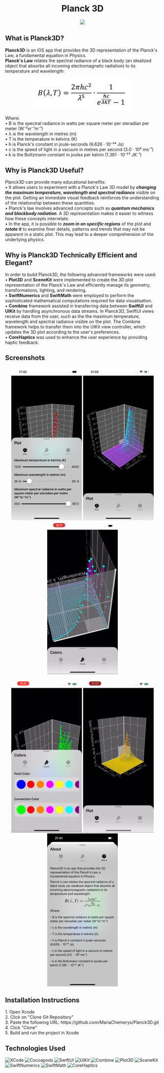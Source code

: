 <h1 align="center">Planck 3D</h1>
<p align="center">
<img src="https://github.com/MariaChemerys/Planck3D/blob/main/Planck3D%20GIF.gif?raw=true" width="230" height=auto/>
</p>
<h2>What is Planck3D?</h2>
<b>Planck3D</b> is an iOS app that provides the 3D representation of the Planck's Law, a fundamental equation in Physics.<br>
<b>Planck's Law</b> relates the spectral radiance of a black body (an idealized object that absorbs all incoming electromagnetic radiation) to its temperature and wavelength:
<p align="center">
<img src="https://github.com/MariaChemerys/Planck3D/blob/main/Planck's%20Law.png?raw=true" width="320"/>
</p>
Where:<br>
• B is the spectral radiance in watts per square meter per steradian per meter (W⁻²sr⁻¹m⁻¹)<br>
• λ is the wavelength in metres (m)<br>
• T is the temperature in kelvins (K)<br>
• h is Planck's constant in joule-seconds (6.626 ⋅ 10⁻³⁴ Js)<br>
• c is the speed of light in a vacuum in metres per second (3.0 ⋅ 10⁸ ms⁻¹)<br>
• k is the Boltzmann constant in joules per kelvin (1.381 ⋅ 10⁻²³ JK⁻¹)<br>
<h2>Why is Planck3D Useful?</h2>
Planck3D can provide many educational benefits:<br>
• It allows users to experiment with a Planck's Law 3D model by <strong><em>changing the maximum temperature, wavelength and spectral radiance</em></strong> visible on the plot. Getting an immediate visual feedback reinforces the understanding of the relationship between these quantities.<br>
• Planck's law involves advanced concepts such as <strong><em>quantum mechanics and blackbody radiation</em></strong>. A 3D representation makes it easier to witness how these concepts interrelate.<br>
• In the app, it is possible to <strong><em>zoom in on specific regions</em></strong> of the plot and <strong><em>rotate it</em></strong> to examine finer details, patterns and trends that may not be apparent in a static plot. This may lead to a deeper comprehension of the underlying physics.
<h2>Why is Planck3D Technically Efficient and Elegant?</h2>
In order to build Planck3D, the following advanced frameworks were used:<br>
• <b>Plot3D</b> and <b>SceneKit</b> were implemented to create the 3D plot representation of the Planck's Law and efficiently manage its geometry, transformations, lighting, and rendering.<br>
• <b>SwiftNumerics</b> and <b>SwiftMath</b> were employed to perform the sophisticated mathematical computations required for data visualisation.<br>
• <b>Combine</b> framework assisted in transferring data between <b>SwiftUI</b> and <b>UIKit</b> by handling asynchronous data streams. In Planck3D, SwiftUI views receive data from the user, such as the the maximum temperature, wavelength and spectral radiance visible on the plot. The Combine framework helps to transfer them into the UIKit view controller, which updates the 3D plot according to the user's preferences.<br>
• <b>CoreHaptics</b> was used to enhance the user experience by providing haptic feedback.
<h2>Screenshots</h2>

<p align="center">
<img src="https://github.com/MariaChemerys/Planck3D/blob/main/Planck3D%20Screenshot%201.PNG?raw=true" width="230" height=auto/>
<img src="https://github.com/MariaChemerys/Planck3D/blob/main/Planck3D%20Screenshot%202.PNG?raw=true" width="230" height=auto/>
<img src="https://github.com/MariaChemerys/Planck3D/blob/main/Planck3D%20Screenshot%203.PNG?raw=true" width="230" height=auto/>
</p>

<p align="center">
<img src="https://github.com/MariaChemerys/Planck3D/blob/main/Planck3D%20Screenshot%204.PNG?raw=true" width="230" height=auto/>
<img src="https://github.com/MariaChemerys/Planck3D/blob/main/Planck3D%20Screenshot%205.PNG?raw=true" width="230" height=auto/>
<img src="https://github.com/MariaChemerys/Planck3D/blob/main/Planck3D%20Screenshot%206.PNG?raw=true" width="230" height=auto/>
</p>

<h2>Installation Instructions</h2>
1. Open Xcode<br>
2. Click on "Clone Git Repository"<br>
3. Paste the following URL: https://github.com/MariaChemerys/Planck3D.git <br>
4. Click "Clone"<br>
5. Build and run the project in Xcode<br>
<h2>Technologies Used</h2>
<p align="left">
  <img src="https://img.shields.io/badge/XCode-blue?style=for-the-badge&logo=#5B4638" alt="XCode" />
  <img src="https://img.shields.io/badge/Cocoapods-red?style=for-the-badge&logo=#5B4638" alt="Cocoapods" />
  <img src="https://img.shields.io/badge/SwiftUI-fffb0a?style=for-the-badge&logo=#5B4638" alt="SwiftUI" />
  <img src="https://img.shields.io/badge/UIKit-4bff0a?style=for-the-badge&logo=#5B4638" alt="UIKit" />
  <img src="https://img.shields.io/badge/Combine-ef13f2?style=for-the-badge" alt="Combine" />
  <img src="https://img.shields.io/badge/Plot3D-ba91ff?style=for-the-badge" alt="Plot3D" />
  <img src="https://img.shields.io/badge/SceneKit-f74fa3?style=for-the-badge" alt="SceneKit" />
  <img src="https://img.shields.io/badge/SwiftNumerics-6b4ff7?style=for-the-badge" alt="SwiftNumerics" />
  <img src="https://img.shields.io/badge/SwiftMath-4ff7b4?style=for-the-badge" alt="SwiftMath" />
  <img src="https://img.shields.io/badge/CoreHaptics-fabc1e?style=for-the-badge" alt="CoreHaptics" />
</p>

